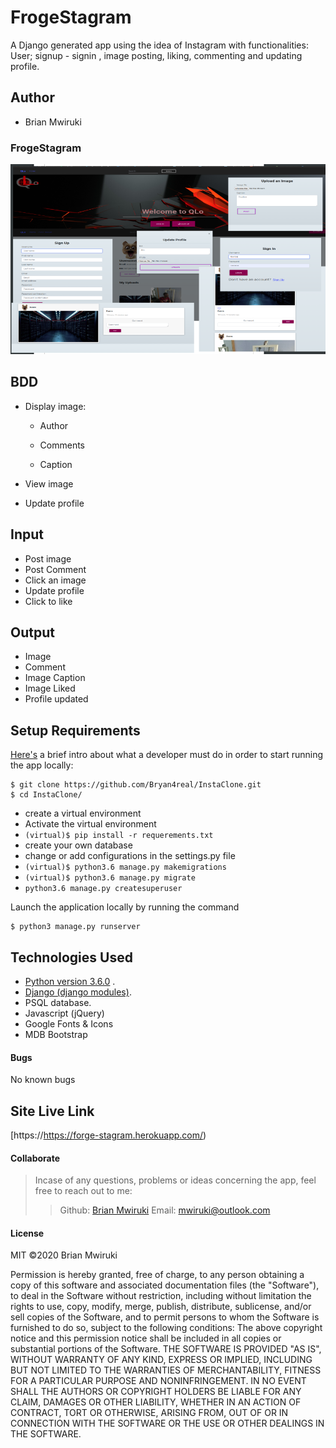 # FrogeStagram
A Django generated app using the idea of Instagram with functionalities: User; signup - signin , image posting, liking, commenting and updating profile.

## Author
* Brian Mwiruki


### FrogeStagram

![alt text](qlo.png)


## BDD
* Display image:

    - Author

    - Comments

    - Caption

* View image
* Update profile


## Input
* Post image
* Post Comment
* Click an image
* Update profile
* Click to like


## Output
* Image
* Comment
* Image Caption
* Image Liked
* Profile updated


## Setup Requirements
  [Here's](https://www.python.org/) a brief intro about what a developer must do in order to start running the app locally:

  ```
  $ git clone https://github.com/Bryan4real/InstaClone.git
  $ cd InstaClone/
  ```
  * create a virtual environment
  * Activate the virtual environment
  * ` (virtual)$ pip install -r requerements.txt `
  * create your own database
  * change or add configurations in the settings.py file
  * ` (virtual)$ python3.6 manage.py makemigrations `
  * ` (virtual)$ python3.6 manage.py migrate `
  * ` python3.6 manage.py createsuperuser `


Launch the application locally by running the command

  ```
  $ python3 manage.py runserver

  ```


## Technologies Used
  * [Python version 3.6.0](https://www.python.org/) .
  * [Django (django modules)](https://docs.djangoproject.com/en/3.0/intro/tutorial01/).
  * PSQL database.
  * Javascript (jQuery)
  * Google Fonts & Icons
  * MDB Bootstrap

 #### Bugs
No known bugs

## Site Live Link
[https://https://forge-stagram.herokuapp.com/)

#### Collaborate
>Incase of any questions, problems or ideas concerning the app, feel free to reach out to me:
>>Github: [Brian Mwiruki](https://github.com/DjCooGie)
>>Email: mwiruki@outlook.com

#### License
MIT
&copy;2020 Brian Mwiruki


Permission is hereby granted, free of charge, to any person obtaining a copy
of this software and associated documentation files (the "Software"), to deal
in the Software without restriction, including without limitation the rights
to use, copy, modify, merge, publish, distribute, sublicense, and/or sell
copies of the Software, and to permit persons to whom the Software is
furnished to do so, subject to the following conditions:
The above copyright notice and this permission notice shall be included in all
copies or substantial portions of the Software.
THE SOFTWARE IS PROVIDED "AS IS", WITHOUT WARRANTY OF ANY KIND, EXPRESS OR
IMPLIED, INCLUDING BUT NOT LIMITED TO THE WARRANTIES OF MERCHANTABILITY,
FITNESS FOR A PARTICULAR PURPOSE AND NONINFRINGEMENT. IN NO EVENT SHALL THE
AUTHORS OR COPYRIGHT HOLDERS BE LIABLE FOR ANY CLAIM, DAMAGES OR OTHER
LIABILITY, WHETHER IN AN ACTION OF CONTRACT, TORT OR OTHERWISE, ARISING FROM,
OUT OF OR IN CONNECTION WITH THE SOFTWARE OR THE USE OR OTHER DEALINGS IN THE
SOFTWARE.
